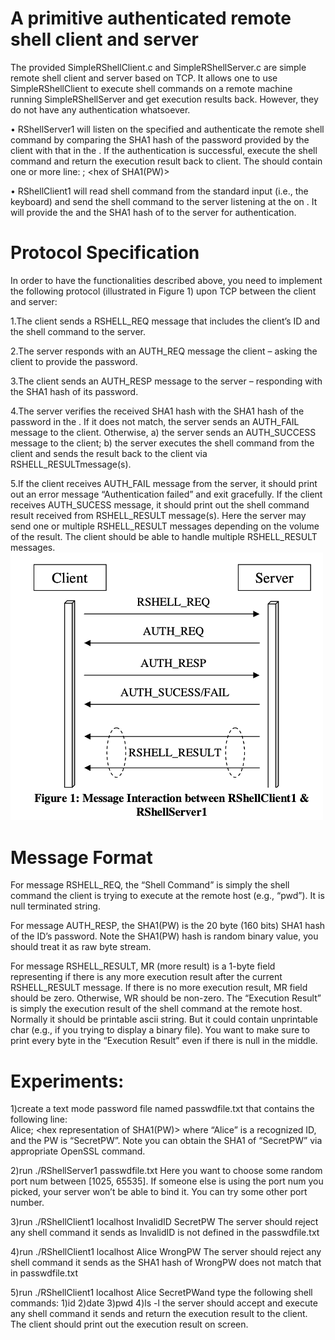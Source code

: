 # A primitive authenticated remote shell client and server
The  provided SimpleRShellClient.c and SimpleRShellServer.c are simple remote shell client and server based on TCP. 
It allows one to use SimpleRShellClient to execute shell commands on a remote machine  running SimpleRShellServer and get execution results  back. However, they do not have any authentication whatsoever.

• RShellServer1 <port number>   <password file>  will  listen  on  the  specified <port  number>  and  authenticate  the  remote  shell  command  by comparing  the  SHA1  hash  of  the password  provided  by  the  client  with  that  in  the  <password  file>.  If  the  authentication  is successful,  execute  the  shell  command  and  return  the  execution result  back  to  client.  The <password file> should contain one or more line: <ID string>; <hex of SHA1(PW)> 
 
• RShellClient1 <server IP> <server port number> <ID> <password>  will read  shell  command  from  the  standard  input  (i.e.,  the  keyboard)  and  send  the  shell  command  to the server listening at the <server port number> on <server IP>. It will provide the <ID> and the SHA1 hash of <password> to the server for authentication. 
  
# Protocol Specification 
 In  order  to  have  the  functionalities  described  above,  you  need  to  implement  the  following  protocol (illustrated in Figure 1) upon TCP between the client and server: 
 
 1.The client sends a RSHELL_REQ message that includes the client’s ID and the shell command to the server. 
 
 2.The  server  responds  with  an AUTH_REQ  message  the  client  –  asking  the  client  to  provide  the password. 
 
 3.The  client  sends  an AUTH_RESP  message  to  the  server  –  responding  with  the  SHA1  hash  of  its password.
 
 4.The  server  verifies  the  received  SHA1  hash  with  the  SHA1 hash  of  the  password  in  the <password  file>.  If  it  does  not  match,  the  server  sends  an AUTH_FAIL  message  to  the  client. Otherwise,  a)  the  server  sends  an AUTH_SUCCESS  message  to  the  client;  b)  the  server  executes the  shell  command  from  the  client  and  sends  the  result  back  to  the  client  via RSHELL_RESULTmessage(s). 
  
 5.If  the  client  receives AUTH_FAIL  message  from  the  server,  it  should  print  out  an  error  message “Authentication  failed”  and  exit  gracefully.  If  the  client  receives AUTH_SUCESS  message,  it should print out the shell command result received from RSHELL_RESULT message(s). Here the server  may  send  one  or  multiple RSHELL_RESULT  messages  depending  on  the  volume  of  the result. The client should be able to handle multiple RSHELL_RESULT messages. 
<img src="sample.png" width="500px" />
 # Message Format 
 
 For  message  RSHELL_REQ, the  “Shell  Command”  is  simply  the shell  command  the  client  is  trying to execute at the remote host (e.g., “pwd”). It is null terminated string.  
 
For  message  AUTH_RESP,  the  SHA1(PW)  is  the  20  byte  (160  bits) SHA1  hash  of  the  ID’s password. Note the SHA1(PW) hash is random binary value, you should treat it as raw byte stream. 

For message RSHELL_RESULT, MR (more result) is a 1-byte field representing if there is any more execution  result  after  the  current  RSHELL_RESULT  message. If  there  is  no  more  execution  result, MR  field  should  be  zero.  Otherwise,  WR  should  be  non-zero.  The  “Execution  Result”  is  simply  the execution result of the shell command at the remote host. Normally it should be printable ascii string. But  it  could  contain  unprintable  char  (e.g.,  if  you  trying  to  display  a  binary  file).  You  want  to  make sure to print every byte in the “Execution Result” even if there is null in the middle. 

# Experiments:
1)create a text mode password file named passwdfile.txt that contains the following line:      
  Alice; <hex representation of SHA1(PW)> where “Alice” is a recognized ID, and the PW is “SecretPW”. 
Note you can obtain the SHA1  of “SecretPW” via appropriate OpenSSL command. 

2)run ./RShellServer1 <port num> passwdfile.txt  Here  you  want  to  choose  some random port num between [1025, 65535]. If someone else is using the port num you picked, your server won’t be able to bind it. You can try some other port number. 
  
3)run ./RShellClient1  localhost  <port  num>  InvalidID  SecretPW The server should reject any shell command it sends as InvalidID is not defined in the passwdfile.txt 
  
4)run ./RShellClient1  localhost  <port  num>  Alice  WrongPW The   server should reject any shell command  it sends as the SHA1 hash of WrongPW does not  match that in passwdfile.txt 
  
5)run ./RShellClient1 localhost <port num> Alice SecretPWand  type  the following shell commands:  1)id 2)date 3)pwd 4)ls -l the  server  should  accept  and  execute  any  shell  command  it sends  and  return  the  execution  result to the client. The client should print out the execution result on screen. 
